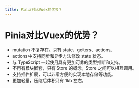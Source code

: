 ```yaml
---
title: Pinia对比Vuex的优势？
---
```


# Pinia对比Vuex的优势？

- mutation 不复存在。只有 state、getters、actions。
- actions 中支持同步和异步方法修改 state 状态。
- 与 TypeScript 一起使用具有更加可靠的类型推断和支持。
- 不再有模块嵌套，只有 Store 的概念，Store 之间可以相互调用。
- 支持插件扩展，可以非常方便的实现本地存储等功能。
- 更加轻量，压缩后体积只有 1kb 左右。
